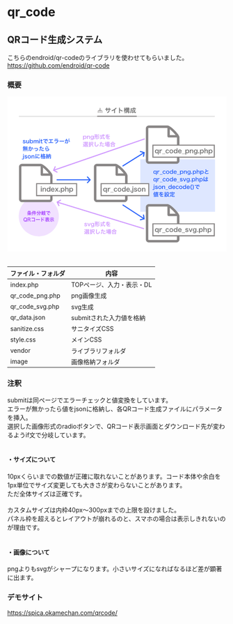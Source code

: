 # qr_code
## QRコード生成システム
こちらのendroid/qr-codeのライブラリを使わせてもらいました。<br>https://github.com/endroid/qr-code

### <strong>概要</strong>
![サイト構成図](QR_code_root.png)
<br><br>

|ファイル・フォルダ |内容
|--|--
|index.php | TOPページ、入力・表示・DL
|qr_code_png.php |png画像生成
|qr_code_svg.php |svg生成
|qr_data.json |submitされた入力値を格納
|sanitize.css |サニタイズCSS
|style.css |メインCSS
|vendor |ライブラリフォルダ
|image |画像格納フォルダ

### <strong>注釈</strong>
submitは同ページでエラーチェックと値変換をしています。<br>
エラーが無かったら値をjsonに格納し、各QRコード生成ファイルにパラメータを挿入。<br>選択した画像形式のradioボタンで、QRコード表示画面とダウンロード先が変わるようif文で分岐しています。<br><br>
#### ・サイズについて
10pxくらいまでの数値が正確に取れないことがあります。コード本体や余白を1px単位でサイズ変更しても大きさが変わらないことがあります。<br>ただ全体サイズは正確です。<br><br>
カスタムサイズは内枠40px〜300pxまでの上限を設けました。<br>パネル枠を超えるとレイアウトが崩れるのと、スマホの場合は表示しきれないのが理由です。<br><br>
#### ・画像について
pngよりもsvgがシャープになります。小さいサイズになればなるほど差が顕著に出ます。<br>
### <strong>デモサイト</strong>
https://spica.okamechan.com/qrcode/















